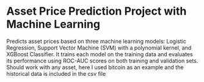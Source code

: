 # Asset Price Prediction Project with Machine Learning 

Predicts asset prices based on three machine learning models: Logistic Regression, Support Vector Machine (SVM) with a polynomial kernel, and XGBoost Classifier.
It trains each model on the training data and evaluates its performance using ROC-AUC scores on both training and validation sets.
Should work with any asset, here I used bitcoin as an example and the historical data is included in the csv file 

